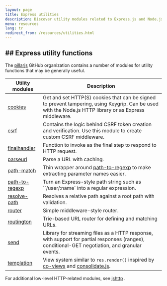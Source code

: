 ```yaml
---
layout: page
title: Express utilities
description: Discover utility modules related to Express.js and Node.js, including tools for cookies, CSRF protection, URL parsing, routing, and more to enhance your applications.
menu: resources
lang: tr
redirect_from: /resources/utilities.html
---
```


## ## Express utility functions

The  [pillarjs](https://github.com/pillarjs) GitHub organization contains a number of modules
for utility functions that may be generally useful.

| Utility modules                                                | Description                                                                                                                                                                                                                |
| -------------------------------------------------------------- | -------------------------------------------------------------------------------------------------------------------------------------------------------------------------------------------------------------------------- |
| [cookies](https://www.npmjs.com/package/cookies)               | Get and set HTTP(S) cookies that can be signed to prevent tampering, using Keygrip. Can be used with the Node.js HTTP library or as Express middleware. |
| [csrf](https://www.npmjs.com/package/csrf)                     | Contains the logic behind CSRF token creation and verification.  Use this module to create custom CSRF middleware.                                                                         |
| [finalhandler](https://www.npmjs.com/package/finalhandler)     | Function to invoke as the final step to respond to HTTP request.                                                                                                                                           |
| [parseurl](https://www.npmjs.com/package/parseurl)             | Parse a URL with caching.                                                                                                                                                                                  |
| [path-match](https://www.npmjs.com/package/path-match)         | Thin wrapper around [path-to-regexp](https://github.com/component/path-to-regexp) to make extracting parameter names easier.                                                                               |
| [path-to-regexp](https://www.npmjs.com/package/path-to-regexp) | Turn an Express-style path string such as \`\`/user/:name\` into a regular expression.                                                                                                     |
| [resolve-path](https://www.npmjs.com/package/resolve-path)     | Resolves a relative path against a root path with validation.                                                                                                                                              |
| [router](https://www.npmjs.com/package/router)                 | Simple middleware-style router.                                                                                                                                                                            |
| [routington](https://www.npmjs.com/package/routington)         | Trie-based URL router for defining and matching URLs.                                                                                                                                                      |
| [send](https://www.npmjs.com/package/send)                     | Library for streaming files as a HTTP response, with support for partial responses (ranges), conditional-GET negotiation, and granular events.                                          |
| [templation](https://www.npmjs.com/package/templation)         | View system similar to `res.render()` inspired by [co-views](https://github.com/visionmedia/co-views) and [consolidate.js](https://github.com/visionmedia/consolidate.js/).                |

For additional low-level HTTP-related modules, see [jshttp](http://jshttp.github.io/)  .

